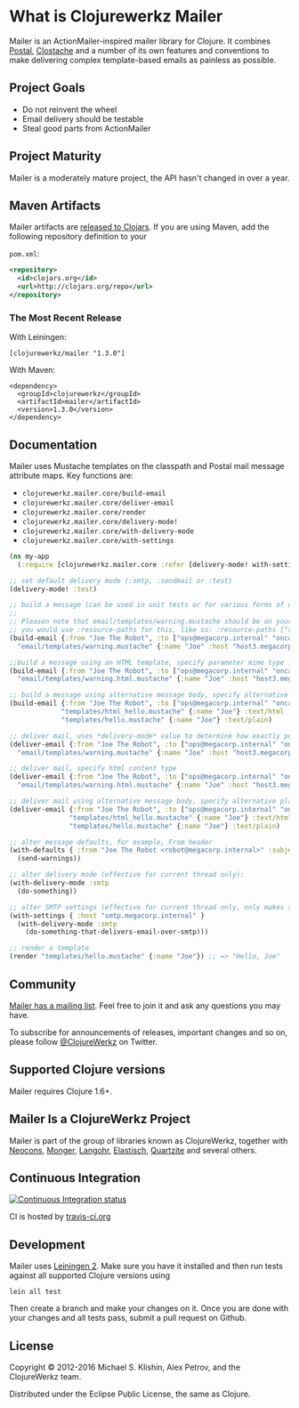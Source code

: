 # What is Clojurewerkz Mailer

Mailer is an ActionMailer-inspired mailer library for Clojure. It combines [Postal](https://github.com/drewr/postal), [Clostache](https://github.com/fhd/clostache)
and a number of its own features and conventions to make delivering complex template-based emails as painless as possible.


## Project Goals

 * Do not reinvent the wheel
 * Email delivery should be testable
 * Steal good parts from ActionMailer


## Project Maturity

Mailer is a moderately mature project, the API hasn't changed in over a year.



## Maven Artifacts

Mailer artifacts are [released to Clojars](https://clojars.org/clojurewerkz/mailer).
If you are using Maven, add the following repository definition to your

`pom.xml`:

``` xml
<repository>
  <id>clojars.org</id>
  <url>http://clojars.org/repo</url>
</repository>
```


### The Most Recent Release

With Leiningen:

    [clojurewerkz/mailer "1.3.0"]

With Maven:

    <dependency>
      <groupId>clojurewerkz</groupId>
      <artifactId>mailer</artifactId>
      <version>1.3.0</version>
    </dependency>



## Documentation

Mailer uses Mustache templates on the classpath and Postal mail message attribute maps. Key functions are:

 * `clojurewerkz.mailer.core/build-email`
 * `clojurewerkz.mailer.core/deliver-email`
 * `clojurewerkz.mailer.core/render`
 * `clojurewerkz.mailer.core/delivery-mode!`
 * `clojurewerkz.mailer.core/with-delivery-mode`
 * `clojurewerkz.mailer.core/with-settings`

``` clojure
(ns my-app
  (:require [clojurewerkz.mailer.core :refer [delivery-mode! with-settings with-defaults with-settings build-email deliver-email]]))

;; set default delivery mode (:smtp, :sendmail or :test)
(delivery-mode! :test)

;; build a message (can be used in unit tests or for various forms of delayed delivery)
;;
;; Pleasen note that email/templates/warning.mustache should be on your classpath. For example, with Leiningen 2,
;; you would use :resource-paths for this, like so: :resource-paths ["src/resources"]
(build-email {:from "Joe The Robot", :to ["ops@megacorp.internal" "oncall@megacorp.internal"] :subject "OMG everything is down!"}
  "email/templates/warning.mustache" {:name "Joe" :host "host3.megacorp.internal"})

;;build a message using an HTML template, specify parameter mime type :text/html
(build-email {:from "Joe The Robot", :to ["ops@megacorp.internal" "oncall@megacorp.internal"] :subject "OMG everything is down!"}
  "email/templates/warning.html.mustache" {:name "Joe" :host "host3.megacorp.internal"} :text/html)

;; build a message using alternative message body, specify alternative plain-text body in addition to main HTML body of the message
(build-email {:from "Joe The Robot", :to ["ops@megacorp.internal" "oncall@megacorp.internal"] :subject "Hello!"}
             "templates/html_hello.mustache" {:name "Joe"} :text/html
             "templates/hello.mustache" {:name "Joe"} :text/plain)

;; deliver mail, uses *delivery-mode* value to determine how exactly perform the delivery, defaults to :text/plain
(deliver-email {:from "Joe The Robot", :to ["ops@megacorp.internal" "oncall@megacorp.internal"] :subject "OMG everything is down!"}
  "email/templates/warning.mustache" {:name "Joe" :host "host3.megacorp.internal"})

;; deliver mail, specify html content type
(deliver-email {:from "Joe The Robot", :to ["ops@megacorp.internal" "oncall@megacorp.internal"] :subject "OMG everything is down!"}
  "email/templates/warning.html.mustache" {:name "Joe" :host "host3.megacorp.internal"} :text/html)

;; deliver mail using alternative message body, specify alternative plain-text body in addition to main HTML body of the message
(deliver-email {:from "Joe The Robot", :to ["ops@megacorp.internal" "oncall@megacorp.internal"] :subject "Hello!"}
               "templates/html_hello.mustache" {:name "Joe"} :text/html
               "templates/hello.mustache" {:name "Joe"} :text/plain)

;; alter message defaults, for example, From header
(with-defaults { :from "Joe The Robot <robot@megacorp.internal>" :subject "[Do Not Reply] Warning! Achtung! Внимание!" }
  (send-warnings))

;; alter delivery mode (effective for current thread only):
(with-delivery-mode :smtp
  (do-something))

;; alter SMTP settings (effective for current thread only, only makes sense for :smtp delivery mode):
(with-settings { :host "smtp.megacorp.internal" }
  (with-delivery-mode :smtp
    (do-something-that-delivers-email-over-smtp)))

;; render a template
(render "templates/hello.mustache" {:name "Joe"}) ;; => "Hello, Joe"
```


## Community

[Mailer has a mailing list](https://groups.google.com/group/clojure-email). Feel free to join it and ask any questions you may have.

To subscribe for announcements of releases, important changes and so on, please follow [@ClojureWerkz](https://twitter.com/#!/clojurewerkz) on Twitter.


## Supported Clojure versions

Mailer requires Clojure 1.6+.


## Mailer Is a ClojureWerkz Project

Mailer is part of the group of libraries known as ClojureWerkz,
together with [Neocons](http://clojureneo4j.info),
[Monger](http://clojuremongodb.info),
[Langohr](http://clojurerabbitmq.info),
[Elastisch](https://clojureelasticsearch.info),
[Quartzite](https://github.com/michaelklishin/quartzite) and several
others.


## Continuous Integration

[![Continuous Integration status](https://secure.travis-ci.org/clojurewerkz/mailer.png)](http://travis-ci.org/clojurewerkz/mailer)

CI is hosted by [travis-ci.org](http://travis-ci.org)


## Development

Mailer uses [Leiningen 2](https://github.com/technomancy/leiningen/blob/master/doc/TUTORIAL.md). Make sure you have it installed and then run tests
against all supported Clojure versions using

    lein all test

Then create a branch and make your changes on it. Once you are done with your changes and all tests pass, submit
a pull request on Github.



## License

Copyright © 2012-2016 Michael S. Klishin, Alex Petrov, and the ClojureWerkz team.

Distributed under the Eclipse Public License, the same as Clojure.

